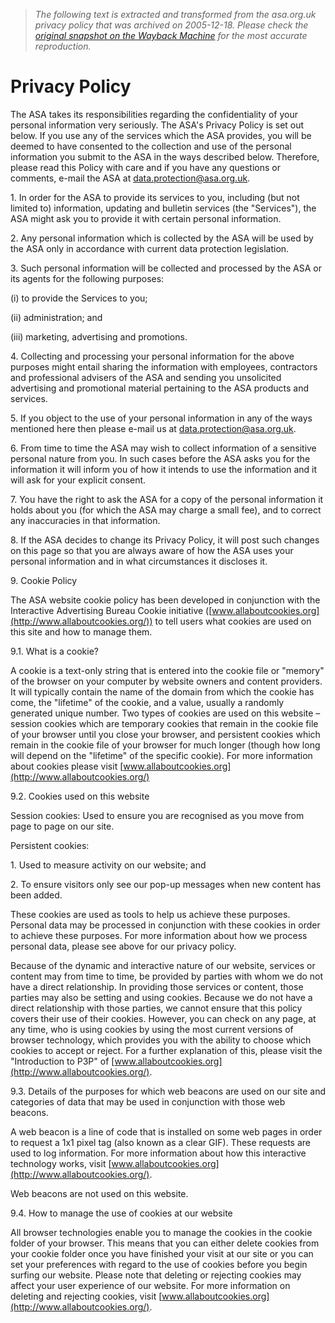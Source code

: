 > *The following text is extracted and transformed from the asa.org.uk privacy policy that was archived on 2005-12-18. Please check the [original snapshot on the Wayback Machine](https://web.archive.org/web/20051218013901id_/http%3A//www.asa.org.uk/asa/privacy) for the most accurate reproduction.*

# Privacy Policy

The ASA takes its responsibilities regarding the confidentiality of your personal information very seriously. The ASA's Privacy Policy is set out below. If you use any of the services which the ASA provides, you will be deemed to have consented to the collection and use of the personal information you submit to the ASA in the ways described below. Therefore, please read this Policy with care and if you have any questions or comments, e-mail the ASA at [data.protection@asa.org.uk](mailto:data.protection@asa.org.uk). 

1\. In order for the ASA to provide its services to you, including (but not limited to) information, updating and bulletin services (the "Services"), the ASA might ask you to provide it with certain personal information. 

2\. Any personal information which is collected by the ASA will be used by the ASA only in accordance with current data protection legislation. 

3\. Such personal information will be collected and processed by the ASA or its agents for the following purposes: 

(i) to provide the Services to you; 

(ii) administration; and 

(iii) marketing, advertising and promotions. 

4\. Collecting and processing your personal information for the above purposes might entail sharing the information with employees, contractors and professional advisers of the ASA and sending you unsolicited advertising and promotional material pertaining to the ASA products and services. 

5\. If you object to the use of your personal information in any of the ways mentioned here then please e-mail us at [data.protection@asa.org.uk](mailto:data.protection@asa.org.uk). 

6\. From time to time the ASA may wish to collect information of a sensitive personal nature from you. In such cases before the ASA asks you for the information it will inform you of how it intends to use the information and it will ask for your explicit consent. 

7\. You have the right to ask the ASA for a copy of the personal information it holds about you (for which the ASA may charge a small fee), and to correct any inaccuracies in that information. 

8\. If the ASA decides to change its Privacy Policy, it will post such changes on this page so that you are always aware of how the ASA uses your personal information and in what circumstances it discloses it. 

9\. Cookie Policy 

The ASA website cookie policy has been developed in conjunction with the Interactive Advertising Bureau Cookie initiative ([www.allaboutcookies.org](http://www.allaboutcookies.org/)) to tell users what cookies are used on this site and how to manage them. 

9.1. What is a cookie? 

A cookie is a text-only string that is entered into the cookie file or "memory" of the browser on your computer by website owners and content providers. It will typically contain the name of the domain from which the cookie has come, the "lifetime" of the cookie, and a value, usually a randomly generated unique number. Two types of cookies are used on this website – session cookies which are temporary cookies that remain in the cookie file of your browser until you close your browser, and persistent cookies which remain in the cookie file of your browser for much longer (though how long will depend on the "lifetime" of the specific cookie). For more information about cookies please visit [www.allaboutcookies.org](http://www.allaboutcookies.org/)

9.2. Cookies used on this website 

Session cookies: Used to ensure you are recognised as you move from page to page on our site. 

Persistent cookies:

1\. Used to measure activity on our website; and 

2\. To ensure visitors only see our pop-up messages when new content has been added. 

These cookies are used as tools to help us achieve these purposes. Personal data may be processed in conjunction with these cookies in order to achieve these purposes. For more information about how we process personal data, please see above for our privacy policy. 

Because of the dynamic and interactive nature of our website, services or content may from time to time, be provided by parties with whom we do not have a direct relationship. In providing those services or content, those parties may also be setting and using cookies. Because we do not have a direct relationship with those parties, we cannot ensure that this policy covers their use of their cookies. However, you can check on any page, at any time, who is using cookies by using the most current versions of browser technology, which provides you with the ability to choose which cookies to accept or reject. For a further explanation of this, please visit the "Introduction to P3P" of [www.allaboutcookies.org](http://www.allaboutcookies.org/). 

9.3. Details of the purposes for which web beacons are used on our site and categories of data that may be used in conjunction with those web beacons. 

A web beacon is a line of code that is installed on some web pages in order to request a 1x1 pixel tag (also known as a clear GIF). These requests are used to log information. For more information about how this interactive technology works, visit [www.allaboutcookies.org](http://www.allaboutcookies.org/). 

Web beacons are not used on this website. 

9.4. How to manage the use of cookies at our website 

All browser technologies enable you to manage the cookies in the cookie folder of your browser. This means that you can either delete cookies from your cookie folder once you have finished your visit at our site or you can set your preferences with regard to the use of cookies before you begin surfing our website. Please note that deleting or rejecting cookies may affect your user experience of our website. For more information on deleting and rejecting cookies, visit [www.allaboutcookies.org](http://www.allaboutcookies.org/). 
